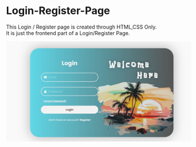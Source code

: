 # Login-Register-Page
This Login / Register page is created through HTML,CSS Only.<br>
It is just the frontend part of a Login/Register Page.

<img src="resources/images/loginsetup.png">
